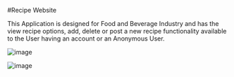 #Recipe Website 

This Application is designed for Food and Beverage Industry and has the view recipe options, add, delete or post a new recipe functionality available to the User having an
account or an Anonymous User.

![image](https://user-images.githubusercontent.com/53758828/123528533-fd2de480-d6b5-11eb-9361-f89fa3b82e33.png)

![image](https://user-images.githubusercontent.com/53758828/123528552-1cc50d00-d6b6-11eb-80bf-bf615cffe210.png)

